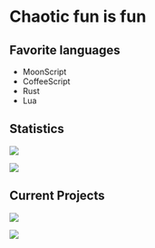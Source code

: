 # Chaotic fun is fun

## Favorite languages

- MoonScript
- CoffeeScript
- Rust
- Lua

## Statistics

<img
  align="center"
  src="https://github-readme-stats.vercel.app/api?username=sovietkitsune&show_icons=true"
/>

<img
  align="center"
  src="https://github-readme-stats.vercel.app/api/top-langs/?username=sovietkitsune&show_icons=true"
/>

## Current Projects

<img
  align="center"
  src="https://github-readme-stats.vercel.app/api/pin/?username=comrade-project&repo=comrade"
/>

<img
  align="center"
  src="https://github-readme-stats.vercel.app/api/pin/?username=sovietkitsune&repo=lua-strap"
/>

